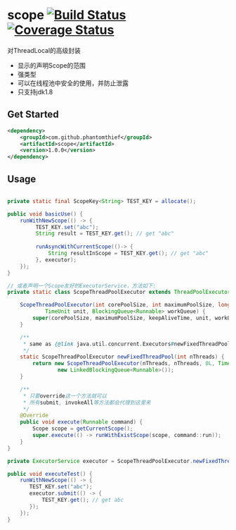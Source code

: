 scope [![Build Status](https://travis-ci.org/PhantomThief/scope.svg)](https://travis-ci.org/PhantomThief/scope) [![Coverage Status](https://coveralls.io/repos/PhantomThief/scope/badge.svg?branch=master)](https://coveralls.io/r/PhantomThief/scope?branch=master)
=======================

对ThreadLocal的高级封装

* 显示的声明Scope的范围
* 强类型
* 可以在线程池中安全的使用，并防止泄露
* 只支持jdk1.8

## Get Started

```xml
<dependency>
    <groupId>com.github.phantomthief</groupId>
    <artifactId>scope</artifactId>
    <version>1.0.0</version>
</dependency>
```

## Usage

```Java

private static final ScopeKey<String> TEST_KEY = allocate();

public void basicUse() {
    runWithNewScope(() -> {
         TEST_KEY.set("abc");
         String result = TEST_KEY.get(); // get "abc"
            
         runAsyncWithCurrentScope(()-> {
             String resultInScope = TEST_KEY.get(); // get "abc"
         }, executor);
    });
}

// 或者声明一个Scope友好的ExecutorService，方法如下:
private static class ScopeThreadPoolExecutor extends ThreadPoolExecutor {

    ScopeThreadPoolExecutor(int corePoolSize, int maximumPoolSize, long keepAliveTime,
            TimeUnit unit, BlockingQueue<Runnable> workQueue) {
        super(corePoolSize, maximumPoolSize, keepAliveTime, unit, workQueue);
    }

    /**
     * same as {@link java.util.concurrent.Executors#newFixedThreadPool(int)}
     */ 
    static ScopeThreadPoolExecutor newFixedThreadPool(int nThreads) {
        return new ScopeThreadPoolExecutor(nThreads, nThreads, 0L, TimeUnit.MILLISECONDS,
                new LinkedBlockingQueue<Runnable>());
    }

    /**
     * 只要override这一个方法就可以
     * 所有submit, invokeAll等方法都会代理到这里来
     */
    @Override
    public void execute(Runnable command) {
        Scope scope = getCurrentScope();
        super.execute(() -> runWithExistScope(scope, command::run));
    }
}

private ExecutorService executor = ScopeThreadPoolExecutor.newFixedThreadPool(10);

public void executeTest() {
    runWithNewScope(() -> {
       TEST_KEY.set("abc");
       executor.submit(() -> {
           TEST_KEY.get(); // get abc
       });
    });
}
```